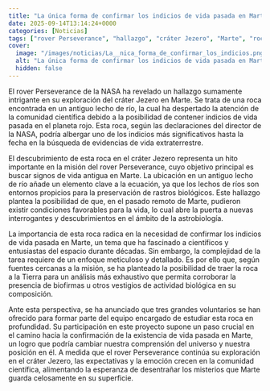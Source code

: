 ```yaml
---
title: "La única forma de confirmar los indicios de vida pasada en Marte es traer la roca a la Tierra - hay tres grandes voluntarios"
date: 2025-09-14T13:14:24+0000
categories: [Noticias]
tags: ["rover Perseverance", "hallazgo", "cráter Jezero", "Marte", "roca", "vida pasada", "evidencias", "río", "lecho", "indicios", "astrobiología", "biofirmas", "actividad biológica", "confirmación", "análisis", "equipo"]
cover:
  image: "/images/noticias/La__nica_forma_de_confirmar_los_indicios.png"
  alt: "La única forma de confirmar los indicios de vida pasada en Marte es traer la roca a la Tierra - hay tres grandes voluntarios"
  hidden: false
---
```


El rover Perseverance de la NASA ha revelado un hallazgo sumamente intrigante en su exploración del cráter Jezero en Marte. Se trata de una roca encontrada en un antiguo lecho de río, la cual ha despertado la atención de la comunidad científica debido a la posibilidad de contener indicios de vida pasada en el planeta rojo. Esta roca, según las declaraciones del director de la NASA, podría albergar uno de los indicios más significativos hasta la fecha en la búsqueda de evidencias de vida extraterrestre.

El descubrimiento de esta roca en el cráter Jezero representa un hito importante en la misión del rover Perseverance, cuyo objetivo principal es buscar signos de vida antigua en Marte. La ubicación en un antiguo lecho de río añade un elemento clave a la ecuación, ya que los lechos de ríos son entornos propicios para la preservación de rastros biológicos. Este hallazgo plantea la posibilidad de que, en el pasado remoto de Marte, pudieron existir condiciones favorables para la vida, lo cual abre la puerta a nuevas interrogantes y descubrimientos en el ámbito de la astrobiología.

La importancia de esta roca radica en la necesidad de confirmar los indicios de vida pasada en Marte, un tema que ha fascinado a científicos y entusiastas del espacio durante décadas. Sin embargo, la complejidad de la tarea requiere de un enfoque meticuloso y detallado. Es por ello que, según fuentes cercanas a la misión, se ha planteado la posibilidad de traer la roca a la Tierra para un análisis más exhaustivo que permita corroborar la presencia de biofirmas u otros vestigios de actividad biológica en su composición.

Ante esta perspectiva, se ha anunciado que tres grandes voluntarios se han ofrecido para formar parte del equipo encargado de estudiar esta roca en profundidad. Su participación en este proyecto supone un paso crucial en el camino hacia la confirmación de la existencia de vida pasada en Marte, un logro que podría cambiar nuestra comprensión del universo y nuestra posición en él. A medida que el rover Perseverance continúa su exploración en el cráter Jezero, las expectativas y la emoción crecen en la comunidad científica, alimentando la esperanza de desentrañar los misterios que Marte guarda celosamente en su superficie.
